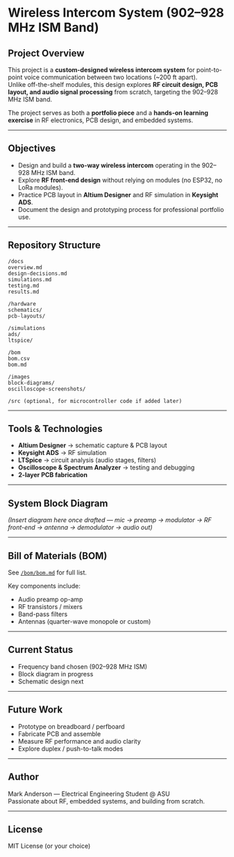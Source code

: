 # Wireless Intercom System (902–928 MHz ISM Band)

## Project Overview
This project is a **custom-designed wireless intercom system** for point-to-point voice communication between two locations (~200 ft apart).  
Unlike off-the-shelf modules, this design explores **RF circuit design, PCB layout, and audio signal processing** from scratch, targeting the 902–928 MHz ISM band.  

The project serves as both a **portfolio piece** and a **hands-on learning exercise** in RF electronics, PCB design, and embedded systems.

---

## Objectives
- Design and build a **two-way wireless intercom** operating in the 902–928 MHz ISM band.  
- Explore **RF front-end design** without relying on modules (no ESP32, no LoRa modules).  
- Practice PCB layout in **Altium Designer** and RF simulation in **Keysight ADS**.  
- Document the design and prototyping process for professional portfolio use.  

---

## Repository Structure

```
/docs
overview.md
design-decisions.md
simulations.md
testing.md
results.md

/hardware
schematics/
pcb-layouts/

/simulations
ads/
ltspice/

/bom
bom.csv
bom.md

/images
block-diagrams/
oscilloscope-screenshots/

/src (optional, for microcontroller code if added later)
```
---

## Tools & Technologies
- **Altium Designer** → schematic capture & PCB layout  
- **Keysight ADS** → RF simulation  
- **LTSpice** → circuit analysis (audio stages, filters)  
- **Oscilloscope & Spectrum Analyzer** → testing and debugging  
- **2-layer PCB fabrication**  

---

## System Block Diagram
*(Insert diagram here once drafted — mic → preamp → modulator → RF front-end → antenna → demodulator → audio out)*

---

## Bill of Materials (BOM)
See [`/bom/bom.md`](./bom/bom.md) for full list.  

Key components include:
- Audio preamp op-amp  
- RF transistors / mixers  
- Band-pass filters  
- Antennas (quarter-wave monopole or custom)  

---

## Current Status
- Frequency band chosen (902–928 MHz ISM)  
- Block diagram in progress  
- Schematic design next  

---

## Future Work
- Prototype on breadboard / perfboard  
- Fabricate PCB and assemble  
- Measure RF performance and audio clarity  
- Explore duplex / push-to-talk modes  

---

## Author
Mark Anderson — Electrical Engineering Student @ ASU  
Passionate about RF, embedded systems, and building from scratch.  

---

## License
MIT License (or your choice)

